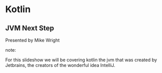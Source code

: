 # Kotlin
## JVM Next Step

Presented by Mike Wright

note:

For this slideshow we will be covering kotlin the jvm that was created by Jetbrains, 
the creators of the wonderful idea IntelliJ.   


